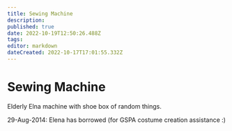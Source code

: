 ```yaml
---
title: Sewing Machine
description: 
published: true
date: 2022-10-19T12:50:26.488Z
tags: 
editor: markdown
dateCreated: 2022-10-17T17:01:55.332Z
---
```


# Sewing Machine

Elderly Elna machine with shoe box of random things.

29-Aug-2014: Elena has borrowed (for GSPA costume creation assistance :)

